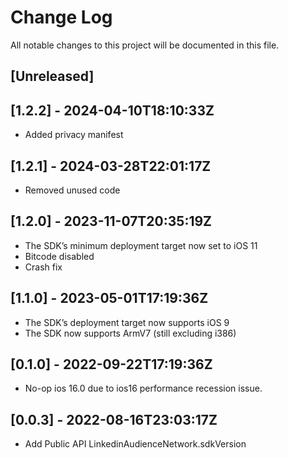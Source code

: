 # Change Log

All notable changes to this project will be documented in this file.
## [Unreleased]

## [1.2.2] - 2024-04-10T18:10:33Z
- Added privacy manifest

## [1.2.1] - 2024-03-28T22:01:17Z
- Removed unused code

## [1.2.0] - 2023-11-07T20:35:19Z
- The SDK’s minimum deployment target now set to iOS 11
- Bitcode disabled
- Crash fix
  
## [1.1.0] - 2023-05-01T17:19:36Z
- The SDK’s deployment target now supports iOS 9
- The SDK now supports ArmV7 (still excluding i386)

## [0.1.0] - 2022-09-22T17:19:36Z
- No-op ios 16.0 due to ios16 performance recession issue.

## [0.0.3] - 2022-08-16T23:03:17Z
- Add Public API LinkedinAudienceNetwork.sdkVersion




